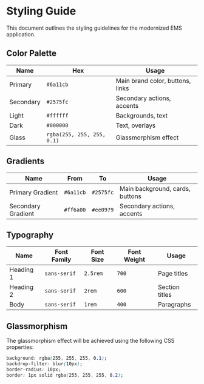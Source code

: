 # Styling Guide

This document outlines the styling guidelines for the modernized EMS application.

## Color Palette

| Name          | Hex       | Usage                               |
|---------------|-----------|-------------------------------------|
| Primary       | `#6a11cb` | Main brand color, buttons, links    |
| Secondary     | `#2575fc` | Secondary actions, accents          |
| Light         | `#ffffff` | Backgrounds, text                   |
| Dark          | `#000000` | Text, overlays                      |
| Glass         | `rgba(255, 255, 255, 0.1)` | Glassmorphism effect |

## Gradients

| Name              | From      | To        | Usage                               |
|-------------------|-----------|-----------|-------------------------------------|
| Primary Gradient  | `#6a11cb` | `#2575fc` | Main background, cards, buttons     |
| Secondary Gradient| `#ff6a00` | `#ee0979` | Secondary actions, accents          |

## Typography

| Name      | Font Family | Font Size | Font Weight | Usage         |
|-----------|-------------|-----------|-------------|---------------|
| Heading 1 | `sans-serif`| `2.5rem`  | `700`       | Page titles   |
| Heading 2 | `sans-serif`| `2rem`    | `600`       | Section titles|
| Body      | `sans-serif`| `1rem`    | `400`       | Paragraphs    |

## Glassmorphism

The glassmorphism effect will be achieved using the following CSS properties:

```css
background: rgba(255, 255, 255, 0.1);
backdrop-filter: blur(10px);
border-radius: 10px;
border: 1px solid rgba(255, 255, 255, 0.2);